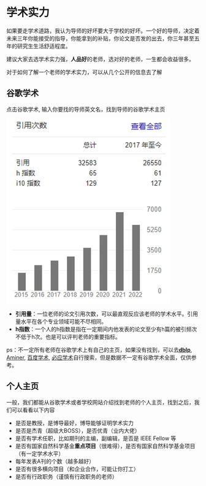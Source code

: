 # 学术实力
如果要走学术道路，我认为导师的好坏要大于学校的好坏。一个好的导师，决定着未来三年你能接受的指导，你能拿到的补贴，你论文是否发的出去，你三年甚至五年的研究生生活舒适程度。

建议大家去选学术实力强，**人品好**的老师，选对好的老师，一生都会收益很多。

对于如何了解一个老师的学术实力，可以从几个公开的信息去了解

## 谷歌学术

点击谷歌学术, 输入你要找的导师英文名，找到导师的谷歌学术主页

![image-20230109003425145](学术实力.assets/image-20230109003425145.png)

- **引用量**：一位老师的论文引用次数，可以最直观反应该老师的学术水平。引用量水平在各个专业领域可能不尽相同。
- **h指数**：一个人的h指数是指在一定期间内他发表的论文至少有h篇的被引频次不低于h次。也是可以评判老师的重要指标。

ps：不一定所有老师在谷歌学术上有自己的主页，如果没有找到，可以去[**dblp**](https://dblp.org/), [Aminer](https://www.aminer.cn/), [百度学术](https://xueshu.baidu.com/), [必应学术](https://cn.bing.com/academic?mkt=zh-CN)自行搜索，但是数据不一定有谷歌学术全面，仅供参考。

## 个人主页

一般，我们都能从谷歌学术或者学校网站介绍找到老师的个人主页，找到之后，我们可以看看以下内容

- 是否是教授，是博导最好，博导能够证明学术实力
- 是否是杰青（超级大BOSS），是否优青（业内大佬）
- 是否有学术任职，比如期刊的主编，副编辑，是否是 IEEE Fellow 等
- 是否有国家自然科学基金**重点项目**（很难得），是否有国家自然科学基金项目（有一定学术水平）
- 每年发表A刊的个数（越多越好）
- 是否有很多横向项目（和企业合作，可能让你打工）
- 是否有行政职务（谨慎有行政职务的老师）